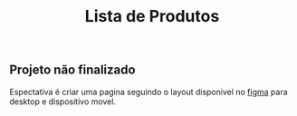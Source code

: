 <br />
<p align="center">

  <h1 align="center">Lista de Produtos</h1>
 <br />
 
 ## Projeto não finalizado
 
 Espectativa é criar uma pagina seguindo o layout disponivel no [figma](https://www.figma.com/file/GTEyrXtVtgSDeiocLk7KzCFf/layout-teste-avaliacao?node-id=0%3A1) para desktop e dispositivo movel. 
